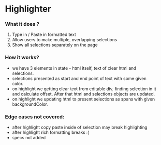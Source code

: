 # Highlighter

### What it does ?
1. Type in / Paste in formatted text
2. Allow users to make multiple, overlapping selections
3. Show all selections separately on the page

### How it works?
- we have 3 elements in state - html itself, text of clear html and selections.
- selections presented as start and end point of text with some given color.
- on highlight we getting clear text from editable div, finding selection in it and calculate offset. After that html and selections objects are updated.
- on highlight we updating html to present selections as spans with given backgroundColor.

### Edge cases not covered:
- after highlight copy paste inside of selection may break highlighting
- after highlight rich formatting breaks :(
- specs not added
